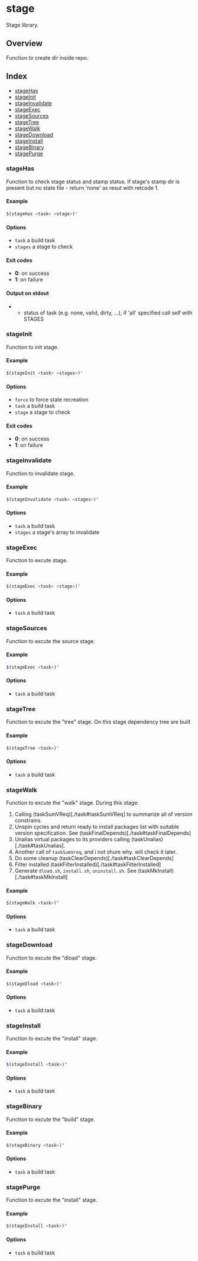 # stage

Stage library.

## Overview

Function to create dir inside repo.

## Index

* [stageHas](#stagehas)
* [stageInit](#stageinit)
* [stageInvalidate](#stageinvalidate)
* [stageExec](#stageexec)
* [stageSources](#stagesources)
* [stageTree](#stagetree)
* [stageWalk](#stagewalk)
* [stageDownload](#stagedownload)
* [stageInstall](#stageinstall)
* [stageBinary](#stagebinary)
* [stagePurge](#stagepurge)

### stageHas

Function to check stage status and stamp status.
If stage's stamp dir is present but no state file - return
'none' as resut with retcode 1.

#### Example

```bash
$(stageHas <task> <stage>)"
```

#### Options

* `task` a build task
* `stages` a stage to check

#### Exit codes

* **0**: on success
* **1**: on failure

#### Output on stdout

* - status of task (e.g. none, valid, dirty, ...), if 'all' specified
  call self with STAGES

### stageInit

Function to init stage.

#### Example

```bash
$(stageInit <task> <stages>)"
```

#### Options

* `force` to force state recreation
* `task` a build task
* `stage` a stage to check

#### Exit codes

* **0**: on success
* **1**: on failure

### stageInvalidate

Function to invalidate stage.

#### Example

```bash
$(stageInvalidate <task> <stages>)"
```

#### Options

* `task` a build task
* `stages` a stage's array to invalidate

### stageExec

Function to excute stage.

#### Example

```bash
$(stageExec <task> <stage>)"
```

#### Options

* `task` a build task

### stageSources

Function to excute the source stage.

#### Example

```bash
$(stageExec <task>)"
```

#### Options

* `task` a build task

### stageTree

Function to excute the "tree" stage. On this stage
dependency tree are built

#### Example

```bash
$(stageTree <task>)"
```

#### Options

* `task` a build task

### stageWalk

Function to excute the "walk" stage. During this stage:
1. Calling (taskSumVReq)[./task#taskSumVReq] to summarize
all of version constrains.
2. Unspin cycles and return ready to install packages
list with suitable version specification.
See (taskFinalDepends)[./task#taskFinalDepends]
4. Unalias virtual packages to its providers calling
(taskUnalias)[./task#taskUnalias].
5. Another call of `taskSumVreq`, and i not shure why.
will check it later.
6. Do some cleanup (taskClearDepends)[./task#taskClearDepends]
7. Filter installed (taskFilterInstalled)[./task#taskFilterInstalled]
8. Generate `dload.sh`, `install.sh`, `uninstall.sh`.
See (taskMkInstall)[./task#taskMkInstall]

#### Example

```bash
$(stageWalk <task>)"
```

#### Options

* `task` a build task

### stageDownload

Function to excute the "dload" stage.

#### Example

```bash
$(stageDload <task>)"
```

#### Options

* `task` a build task

### stageInstall

Function to excute the "install" stage.

#### Example

```bash
$(stageInstall <task>)"
```

#### Options

* `task` a build task

### stageBinary

Function to excute the "build" stage.

#### Example

```bash
$(stageBinary <task>)"
```

#### Options

* `task` a build task

### stagePurge

Function to excute the "install" stage.

#### Example

```bash
$(stageInstall <task>)"
```

#### Options

* `task` a build task

